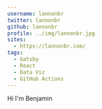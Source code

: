 ```yaml
---
username: lannonbr
twitter: lannonbr
github: lannonbr
profile: ../img/lannonbr.jpg
sites:
  - https://lannonbr.com/
tags:
  - Gatsby
  - React
  - Data Viz
  - GitHub Actions
---
```


Hi I'm Benjamin